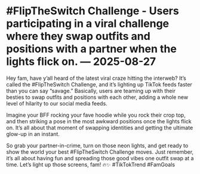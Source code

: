 # #FlipTheSwitch Challenge - Users participating in a viral challenge where they swap outfits and positions with a partner when the lights flick on. — 2025-08-27

Hey fam, have y’all heard of the latest viral craze hitting the interweb? It’s called the #FlipTheSwitch Challenge, and it’s lighting up TikTok feeds faster than you can say “savage.” Basically, users are teaming up with their besties to swap outfits and positions with each other, adding a whole new level of hilarity to our social media feeds.

Imagine your BFF rocking your fave hoodie while you rock their crop top, and then striking a pose in the most awkward positions once the lights flick on. It’s all about that moment of swapping identities and getting the ultimate glow-up in an instant.

So grab your partner-in-crime, turn on those neon lights, and get ready to show the world your best #FlipTheSwitch Challenge moves. Just remember, it’s all about having fun and spreading those good vibes one outfit swap at a time. Let’s light up those screens, fam! 🔥✨ #TikTokTrend #FamGoals